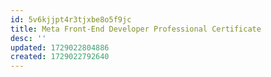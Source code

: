 ```yaml
---
id: 5v6kjjpt4r3tjxbe8o5f9jc
title: Meta Front-End Developer Professional Certificate
desc: ''
updated: 1729022804886
created: 1729022792640
---
```

